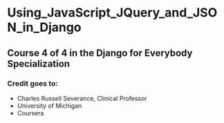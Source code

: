 # Using_JavaScript_JQuery_and_JSON_in_Django

## Course 4 of 4 in the Django for Everybody Specialization

### Credit goes to:

*  Charles Russell Severance, Clinical Professor 
*  University of Michigan 
*  Coursera
